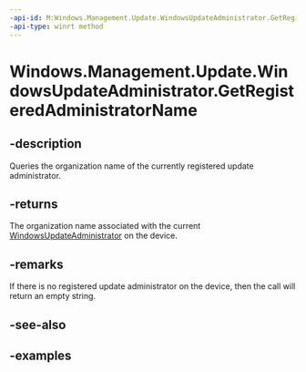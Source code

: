 ```yaml
---
-api-id: M:Windows.Management.Update.WindowsUpdateAdministrator.GetRegisteredAdministratorName
-api-type: winrt method
---
```


# Windows.Management.Update.WindowsUpdateAdministrator.GetRegisteredAdministratorName

<!--
public static string GetRegisteredAdministratorName ();
-->


## -description

Queries the organization name of the currently registered update administrator.

## -returns

The organization name associated with the current [WindowsUpdateAdministrator](./windowsupdateadministrator.md) on the device.

## -remarks

If there is no registered update administrator on the device, then the call will return an empty string.

## -see-also

## -examples

